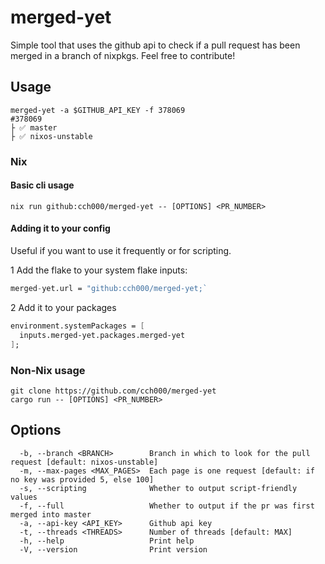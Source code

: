 # merged-yet

Simple tool that uses the github api to check if a pull request has been merged in a branch of nixpkgs.
Feel free to contribute!

## Usage

```console
merged-yet -a $GITHUB_API_KEY -f 378069
#378069
├ ✅ master
├ ✅ nixos-unstable
```

### Nix

#### Basic cli usage

```console
nix run github:cch000/merged-yet -- [OPTIONS] <PR_NUMBER>
```

#### Adding it to your config

Useful if you want to use it frequently or for scripting.

1 Add the flake to your system flake inputs:

```Nix
merged-yet.url = "github:cch000/merged-yet;`
```

2 Add it to your packages

```Nix
environment.systemPackages = [
  inputs.merged-yet.packages.merged-yet
];
```

### Non-Nix usage

```console
git clone https://github.com/cch000/merged-yet
cargo run -- [OPTIONS] <PR_NUMBER>
```

## Options

```
  -b, --branch <BRANCH>        Branch in which to look for the pull request [default: nixos-unstable]
  -m, --max-pages <MAX_PAGES>  Each page is one request [default: if no key was provided 5, else 100]
  -s, --scripting              Whether to output script-friendly values
  -f, --full                   Whether to output if the pr was first merged into master
  -a, --api-key <API_KEY>      Github api key
  -t, --threads <THREADS>      Number of threads [default: MAX]
  -h, --help                   Print help
  -V, --version                Print version

```
